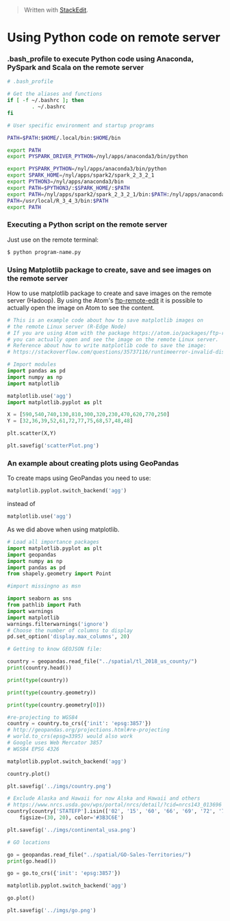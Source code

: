 


> Written with [StackEdit](https://stackedit.io/).

# Using Python code on remote server

### .bash_profile to execute Python code using Anaconda, PySpark and Scala on the remote server

```bash
# .bash_profile

# Get the aliases and functions
if [ -f ~/.bashrc ]; then
        . ~/.bashrc
fi

# User specific environment and startup programs

PATH=$PATH:$HOME/.local/bin:$HOME/bin

export PATH
export PYSPARK_DRIVER_PYTHON=/nyl/apps/anaconda3/bin/python

export PYSPARK_PYTHON=/nyl/apps/anaconda3/bin/python
export SPARK_HOME=/nyl/apps/spark2/spark_2_3_2_1
export PYTHON3=/nyl/apps/anaconda3/bin
export PATH=$PYTHON3/:$SPARK_HOME/:$PATH
export PATH=/nyl/apps/spark2/spark_2_3_2_1/bin:$PATH:/nyl/apps/anaconda3/bin/
PATH=/usr/local/R_3_4_3/bin:$PATH
export PATH
```

### Executing a Python script on the remote server

Just use on the remote terminal:

```bash
$ python program-name.py
```

### Using Matplotlib package to create, save and see images on the remote server

How to use matplotlib package to create and save images on the remote server (Hadoop). By using the Atom's [ftp-remote-edit](https://atom.io/packages/ftp-remote-edit) it is possible to actually open the image on Atom to see the content. 

```python
# This is an example code about how to save matplotlib images on
# the remote Linux server (R-Edge Node)
# If you are using Atom with the package https://atom.io/packages/ftp-remote-edit
# you can actually open and see the image on the remote Linux server.
# Reference about how to write matplotlib code to save the image:
# https://stackoverflow.com/questions/35737116/runtimeerror-invalid-display-variable

# Import modules
import pandas as pd
import numpy as np
import matplotlib

matplotlib.use('agg')
import matplotlib.pyplot as plt

X = [590,540,740,130,810,300,320,230,470,620,770,250]
Y = [32,36,39,52,61,72,77,75,68,57,48,48]

plt.scatter(X,Y)

plt.savefig('scatterPlot.png')
```

### An example about creating plots using GeoPandas

To create maps using GeoPandas you need to use:

```python
matplotlib.pyplot.switch_backend('agg')
``` 
instead of 

```python
matplotlib.use('agg')
```
As we did above when using matplotlib. 

```python
# Load all importance packages
import matplotlib.pyplot as plt
import geopandas
import numpy as np
import pandas as pd
from shapely.geometry import Point

#import missingno as msn

import seaborn as sns
from pathlib import Path
import warnings
import matplotlib
warnings.filterwarnings('ignore')
# Choose the number of columns to display
pd.set_option('display.max_columns', 20)

# Getting to know GEOJSON file:

country = geopandas.read_file("../spatial/tl_2018_us_county/")
print(country.head())

print(type(country))

print(type(country.geometry))

print(type(country.geometry[0]))

#re-projecting to WGS84
country = country.to_crs({'init': 'epsg:3857'})
# http://geopandas.org/projections.html#re-projecting
# world.to_crs(epsg=3395) would also work
# Google uses Web Mercator 3857
# WGS84 EPSG 4326

matplotlib.pyplot.switch_backend('agg')

country.plot()

plt.savefig('../imgs/country.png')

# Exclude Alaska and Hawaii for now Alska and Hawaii and others
# https://www.nrcs.usda.gov/wps/portal/nrcs/detail/?cid=nrcs143_013696
country[country['STATEFP'].isin(['02', '15', '60', '66', '69', '72', '78']) == False].plot(
    figsize=(30, 20), color='#3B3C6E')

plt.savefig('../imgs/continental_usa.png')

# GO locations

go = geopandas.read_file("../spatial/GO-Sales-Territories/")
print(go.head())

go = go.to_crs({'init': 'epsg:3857'})

matplotlib.pyplot.switch_backend('agg')

go.plot()

plt.savefig('../imgs/go.png')

```
<!--stackedit_data:
eyJoaXN0b3J5IjpbODA5Njc0NDE3LC0yMDg3NjI5ODMwLC0xMj
gwNjY5MDQ4XX0=
-->